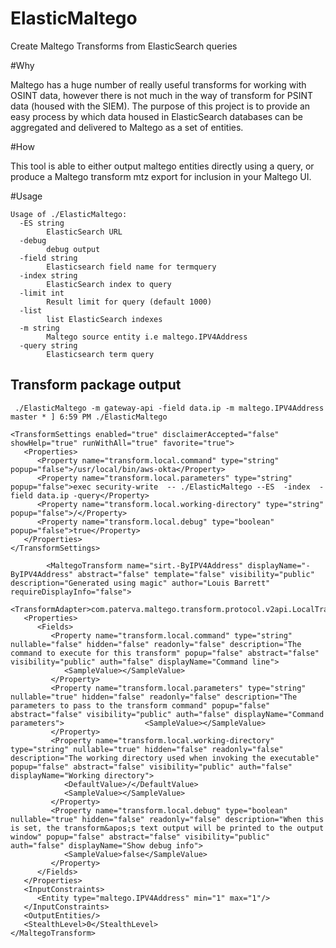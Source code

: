 # ElasticMaltego
Create Maltego Transforms from ElasticSearch queries

#Why 

Maltego has a huge number of really useful transforms for working with OSINT data, however there is not much in the way of transform for
PSINT data (housed with the  SIEM). The purpose of this project is to provide an easy process by which data housed in ElasticSearch databases
can be aggregated and delivered to Maltego as a set of entities.

#How

This tool is able to either output maltego entities directly using a query, or produce a Maltego transform mtz export for inclusion in your 
Maltego UI.

#Usage 

```
Usage of ./ElasticMaltego:
  -ES string
        ElasticSearch URL
  -debug
        debug output
  -field string
        Elasticsearch field name for termquery
  -index string
        ElasticSearch index to query
  -limit int
        Result limit for query (default 1000)
  -list
        list ElasticSearch indexes
  -m string
        Maltego source entity i.e maltego.IPV4Address
  -query string
        Elasticsearch term query
```

## Transform package output
```
 ./ElasticMaltego -m gateway-api -field data.ip -m maltego.IPV4Address                                                                                                                                                                      master * ] 6:59 PM ./ElasticMaltego

<TransformSettings enabled="true" disclaimerAccepted="false" showHelp="true" runWithAll="true" favorite="true">
   <Properties>
      <Property name="transform.local.command" type="string" popup="false">/usr/local/bin/aws-okta</Property>
      <Property name="transform.local.parameters" type="string" popup="false">exec security-write  -- ./ElasticMaltego --ES  -index  -field data.ip -query</Property>
      <Property name="transform.local.working-directory" type="string" popup="false">/</Property>
      <Property name="transform.local.debug" type="boolean" popup="false">true</Property>
   </Properties>
</TransformSettings>

        <MaltegoTransform name="sirt.-ByIPV4Address" displayName="-ByIPV4Address" abstract="false" template="false" visibility="public" description="Generated using magic" author="Louis Barrett" requireDisplayInfo="false">
   <TransformAdapter>com.paterva.maltego.transform.protocol.v2api.LocalTransformAdapterV2</TransformAdapter>
   <Properties>
      <Fields>
         <Property name="transform.local.command" type="string" nullable="false" hidden="false" readonly="false" description="The command to execute for this transform" popup="false" abstract="false" visibility="public" auth="false" displayName="Command line">
            <SampleValue></SampleValue>
         </Property>
         <Property name="transform.local.parameters" type="string" nullable="true" hidden="false" readonly="false" description="The parameters to pass to the transform command" popup="false" abstract="false" visibility="public" auth="false" displayName="Command parameters">                  <SampleValue></SampleValue>
         </Property>
         <Property name="transform.local.working-directory" type="string" nullable="true" hidden="false" readonly="false" description="The working directory used when invoking the executable" popup="false" abstract="false" visibility="public" auth="false" displayName="Working directory">
            <DefaultValue>/</DefaultValue>
            <SampleValue></SampleValue>
         </Property>
         <Property name="transform.local.debug" type="boolean" nullable="true" hidden="false" readonly="false" description="When this is set, the transform&apos;s text output will be printed to the output window" popup="false" abstract="false" visibility="public" auth="false" displayName="Show debug info">
            <SampleValue>false</SampleValue>
         </Property>
      </Fields>
   </Properties>
   <InputConstraints>
      <Entity type="maltego.IPV4Address" min="1" max="1"/>
   </InputConstraints>
   <OutputEntities/>
   <StealthLevel>0</StealthLevel>
</MaltegoTransform>
```

